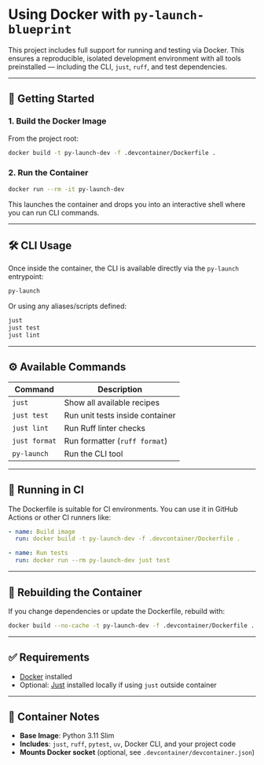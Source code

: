 # Using Docker with `py-launch-blueprint`

This project includes full support for running and testing via Docker. This ensures a reproducible, isolated development environment with all tools preinstalled — including the CLI, `just`, `ruff`, and test dependencies.

---

## 🐳 Getting Started

### 1. **Build the Docker Image**

From the project root:

```bash
docker build -t py-launch-dev -f .devcontainer/Dockerfile .
```

### 2. **Run the Container**

```bash
docker run --rm -it py-launch-dev
```

This launches the container and drops you into an interactive shell where you can run CLI commands.

---

## 🛠️ CLI Usage

Once inside the container, the CLI is available directly via the `py-launch` entrypoint:

```bash
py-launch
```

Or using any aliases/scripts defined:

```bash
just
just test
just lint
```

---

## ⚙️ Available Commands

| Command         | Description                      |
|----------------|----------------------------------|
| `just`          | Show all available recipes       |
| `just test`     | Run unit tests inside container  |
| `just lint`     | Run Ruff linter checks           |
| `just format`   | Run formatter (`ruff format`)    |
| `py-launch`     | Run the CLI tool                 |

---

## 🧪 Running in CI

The Dockerfile is suitable for CI environments. You can use it in GitHub Actions or other CI runners like:

```yaml
- name: Build image
  run: docker build -t py-launch-dev -f .devcontainer/Dockerfile .

- name: Run tests
  run: docker run --rm py-launch-dev just test
```

---

## 🔄 Rebuilding the Container

If you change dependencies or update the Dockerfile, rebuild with:

```bash
docker build --no-cache -t py-launch-dev -f .devcontainer/Dockerfile .
```

---

## ✅ Requirements

- [Docker](https://docs.docker.com/get-docker/) installed
- Optional: [Just](https://github.com/casey/just) installed locally if using `just` outside container

---

## 🧰 Container Notes

- **Base Image**: Python 3.11 Slim
- **Includes**: `just`, `ruff`, `pytest`, `uv`, Docker CLI, and your project code
- **Mounts Docker socket** (optional, see `.devcontainer/devcontainer.json`)
